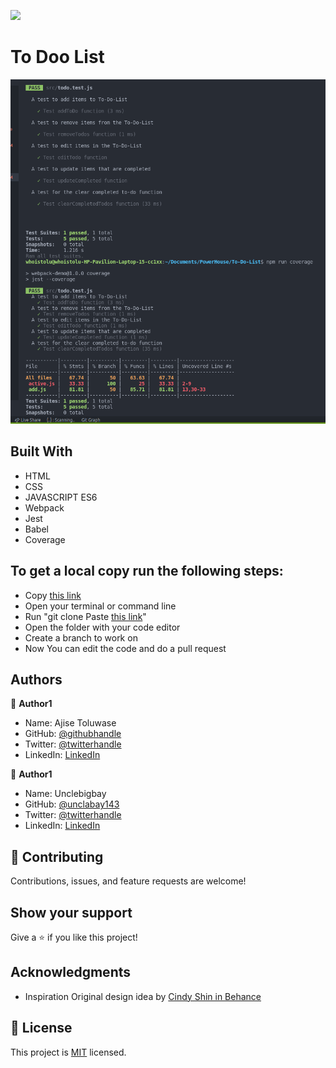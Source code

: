 ![](https://img.shields.io/badge/Microverse-blueviolet)

# To Doo List

![screenshot](img/coverage2.png)

## Built With

- HTML
- CSS
- JAVASCRIPT ES6
- Webpack
- Jest
- Babel
- Coverage

## To get a local copy run the following steps:

- Copy [this link](https://github.com/Whoistolu/To-Do-List)
- Open your terminal or command line
- Run "git clone Paste [this link](https://github.com/Whoistolu/To-Do-List)"
- Open the folder with your code editor
- Create a branch to work on
- Now You can edit the code and do a pull request

## Authors

👤 **Author1**

- Name: Ajise Toluwase
- GitHub: [@githubhandle](https://github.com/Whoistolu)
- Twitter: [@twitterhandle](https://twitter.com/Littletolu)
- LinkedIn: [LinkedIn](https://www.linkedin.com/in/toluwase-ajise-9b40411b2/)

👤 **Author1**

- Name: Unclebigbay
- GitHub: [@unclabay143](https://github.com/unclebay143)
- Twitter: [@twitterhandle](https://twitter.com/unclebigbay143)
- LinkedIn: [LinkedIn](https://www.linkedin.com/in/unclebigbay/)

## 🤝 Contributing

Contributions, issues, and feature requests are welcome!

## Show your support

Give a ⭐️ if you like this project!

## Acknowledgments

- Inspiration
  Original design idea by [Cindy Shin in Behance](https://www.behance.net/adagio07)

## 📝 License

This project is [MIT](./MIT.md) licensed.
